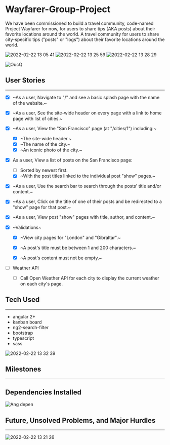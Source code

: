# Wayfarer-Group-Project
We have been commissioned to build a travel community, code-named Project Wayfarer for now, for users to share tips (AKA posts) about their favorite locations around the world. A travel community for users to share city-specific tips ("posts" or "logs") about their favorite locations around the world.

![2022-02-22 13 05 41](https://user-images.githubusercontent.com/15316862/155202097-b3ab755b-9942-46b3-a281-d81bc004aa11.gif)
![2022-02-22 13 25 59](https://user-images.githubusercontent.com/15316862/155204362-dc9ef0ee-5b11-4eed-b8e1-3da3151905c3.gif)
![2022-02-22 13 28 29](https://user-images.githubusercontent.com/15316862/155204784-b64b1954-4949-4097-b5a2-9f2c8d1855b9.gif)


![OucQ](https://user-images.githubusercontent.com/15316862/155206858-010cc3ed-0271-492f-a519-f1a996f63899.gif)


## User Stories
---

- [x] ~As a user, Navigate to "/" and see a basic splash page with the name of the website.~

- [x] ~As a user, See the site-wide header on every page with a link to home page with list of cities.~

- [x] ~As a user, View the "San Francisco" page (at "/cities/1") including:~
  - [x] ~The site-wide header.~
  - [x] ~The name of the city.~
  - [x] ~An iconic photo of the city.~

- [x] As a user, View a list of posts on the San Francisco page:
  - [ ] Sorted by newest first.
  - [x] ~With the post titles linked to the individual post "show" pages.~

- [x] ~As a user, Use the search bar to search through the posts' title and/or content.~

- [x] ~As a user, Click on the title of one of their posts and be redirected to a "show" page for that post.~

- [x] ~As a user, View post "show" pages with title, author, and content.~

- [x] ~Validations~
  - [x] ~View city pages for "London" and "Gibraltar".~
  - [x] ~A post's title must be between 1 and 200 characters.~
  - [x] ~A post's content must not be empty.~


- [ ] Weather API
  - [ ] Call Open Weather API for each city to display the current weather on each city's page.

## Tech Used
---

- angular 2+
- kanban board
- ng2-search-filter
- bootstrap
- typescript
- sass


![2022-02-22 13 32 39](https://user-images.githubusercontent.com/15316862/155205482-77d79c82-8b17-4554-8ed0-836144dd3127.gif)


## Milestones
___________________



## Dependencies Installed
![Ang depen](https://user-images.githubusercontent.com/94870846/155186122-575fa37a-25d9-4f0b-99ac-f6670d1bc273.png)

## Future, Unsolved Problems, and Major Hurdles 
---

![2022-02-22 13 21 26](https://user-images.githubusercontent.com/15316862/155203632-1589051e-e638-4c59-b171-95950bfa843a.gif)





